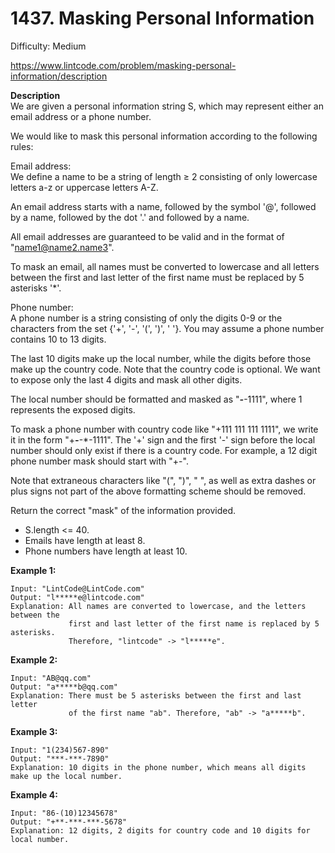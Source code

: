 # 1437. Masking Personal Information

Difficulty: Medium

https://www.lintcode.com/problem/masking-personal-information/description

**Description**  
We are given a personal information string S, which may represent either an email address or a phone number.

We would like to mask this personal information according to the following rules:

Email address:  
We define a name to be a string of length ≥ 2 consisting of only lowercase letters a-z or uppercase letters A-Z.

An email address starts with a name, followed by the symbol '@', followed by a name, followed by the dot '.' and followed by a name.

All email addresses are guaranteed to be valid and in the format of "name1@name2.name3".

To mask an email, all names must be converted to lowercase and all letters between the first and last letter of the first name must be replaced by 5 asterisks '*'.

Phone number:  
A phone number is a string consisting of only the digits 0-9 or the characters from the set {'+', '-', '(', ')', ' '}. You may assume a phone number contains 10 to 13 digits.

The last 10 digits make up the local number, while the digits before those make up the country code. Note that the country code is optional. We want to expose only the last 4 digits and mask all other digits.

The local number should be formatted and masked as "***-***-1111", where 1 represents the exposed digits.

To mask a phone number with country code like "+111 111 111 1111", we write it in the form "+***-***-*-1111". The '+' sign and the first '-' sign before the local number should only exist if there is a country code. For example, a 12 digit phone number mask should start with "+-".

Note that extraneous characters like "(", ")", " ", as well as extra dashes or plus signs not part of the above formatting scheme should be removed.

Return the correct "mask" of the information provided.

* S.length <= 40.
* Emails have length at least 8.
* Phone numbers have length at least 10.

**Example 1:**
```
Input: "LintCode@LintCode.com"
Output: "l*****e@lintcode.com"
Explanation: All names are converted to lowercase, and the letters between the
             first and last letter of the first name is replaced by 5 asterisks.
             Therefore, "lintcode" -> "l*****e".
```

**Example 2:**
```
Input: "AB@qq.com"
Output: "a*****b@qq.com"
Explanation: There must be 5 asterisks between the first and last letter 
             of the first name "ab". Therefore, "ab" -> "a*****b".
```

**Example 3:**
```
Input: "1(234)567-890"
Output: "***-***-7890"
Explanation: 10 digits in the phone number, which means all digits make up the local number.
```

**Example 4:**
```
Input: "86-(10)12345678"
Output: "+**-***-***-5678"
Explanation: 12 digits, 2 digits for country code and 10 digits for local number.
```
